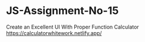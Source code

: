 # JS-Assignment-No-15
Create an Excellent UI With Proper Function Calculator   
https://calculatorwhitework.netlify.app/
